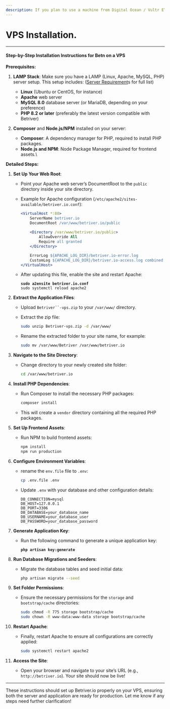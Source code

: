 ```yaml
---
description: If you plan to use a machine from Digital Ocean / Vultr ETC.
---
```


# VPS Installation.

***

#### Step-by-Step Installation Instructions for Betn on a VPS

**Prerequisites:**

1. **LAMP Stack**: Make sure you have a LAMP (Linux, Apache, MySQL, PHP) server setup. This setup includes: ([Server Requirement](server-requirements.md)s for full list)
   * **Linux** (Ubuntu or CentOS, for instance)
   * **Apache** web server
   * **MySQL 8.0** database server (or MariaDB, depending on your preference)
   * **PHP 8.2 or later** (preferably the latest version compatible with Betriver)
2.  **Composer** and **Node.js/NPM** installed on your server:

    * **Composer**: A dependency manager for PHP, required to install PHP packages.
    * **Node.js and NPM**: Node Package Manager, required for frontend assets.\\





**Detailed  Steps:**

1. **Set Up Your Web Root**:
   * Point your Apache web server’s DocumentRoot to the `public` directory inside your site directory.
   *   Example for Apache configuration (`/etc/apache2/sites-available/betriver.io.conf`):

       ```apache
       <VirtualHost *:80>
           ServerName betriver.io
           DocumentRoot /var/www/betriver.io/public
           
           <Directory /var/www/betriver.io/public>
               AllowOverride All
               Require all granted
           </Directory>

           ErrorLog ${APACHE_LOG_DIR}/betriver.io-error.log
           CustomLog ${APACHE_LOG_DIR}/betriver.io-access.log combined
       </VirtualHost>
       ```
   *   After updating this file, enable the site and restart Apache:

       <pre class="language-bash"><code class="lang-bash"><strong>sudo a2ensite betriver.io.conf
       </strong>sudo systemctl reload apache2
       </code></pre>
2. **Extract the Application Files**:
   * Upload `Betriver``-vps.zip` to your `/var/www/` directory.
   *   Extract the zip file:

       ```bash
       sudo unzip Betriver-vps.zip -d /var/www/
       ```
   *   Rename the extracted folder to your site name, for example:

       ```bash
       sudo mv /var/www/Betriver /var/www/betriver.io
       ```
3. **Navigate to the Site Directory**:
   *   Change directory to your newly created site folder:

       ```bash
       cd /var/www/betriver.io
       ```
4. **Install PHP Dependencies**:
   *   Run Composer to install the necessary PHP packages:

       ```bash
       composer install
       ```
   * This will create a `vendor` directory containing all the required PHP packages.
5.  **Set Up Frontend Assets**:

    *   Run NPM to build frontend assets:

        ```bash
        npm install
        npm run production
        ```


6. **Configure Environment Variables**:
   *   rename the `env.file` file to `.env`:

       ```bash
       cp .env.file .env
       ```
   *   Update `.env` with your database and other configuration details:

       ```env
       DB_CONNECTION=mysql
       DB_HOST=127.0.0.1
       DB_PORT=3306
       DB_DATABASE=your_database_name
       DB_USERNAME=your_database_user
       DB_PASSWORD=your_database_password
       ```
7. **Generate Application Key**:
   *   Run the following command to generate a unique application key:

       <pre class="language-bash"><code class="lang-bash"><strong>php artisan key:generate
       </strong></code></pre>
8. **Run Database Migrations and Seeders**:
   *   Migrate the database tables and seed initial data:

       ```bash
       php artisan migrate --seed
       ```
9. **Set Folder Permissions**:
   *   Ensure the necessary permissions for the `storage` and `bootstrap/cache` directories:

       ```bash
       sudo chmod -R 775 storage bootstrap/cache
       sudo chown -R www-data:www-data storage bootstrap/cache
       ```
10. **Restart Apache**:
    *   Finally, restart Apache to ensure all configurations are correctly applied:

        ```bash
        sudo systemctl restart apache2
        ```
11. **Access the Site**:
    * Open your browser and navigate to your site’s URL (e.g., `http://betriver.io`). Your site should now be live!

***

These instructions should set up Betriver.io properly on your VPS, ensuring both the server and application are ready for production. Let me know if any steps need further clarification!
